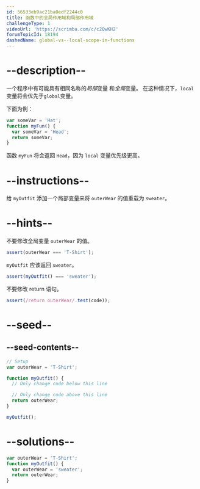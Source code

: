 ```yaml
---
id: 56533eb9ac21ba0edf2244c0
title: 函数中的全局作用域和局部作用域
challengeType: 1
videoUrl: 'https://scrimba.com/c/c2QwKH2'
forumTopicId: 18194
dashedName: global-vs--local-scope-in-functions
---
```


# --description--

一个程序中有可能具有相同名称的<dfn>局部</dfn>变量 和<dfn>全局</dfn>变量。 在这种情况下，`local` 变量将会优先于`global`变量。

下面为例：

```js
var someVar = 'Hat';
function myFun() {
  var someVar = 'Head';
  return someVar;
}
```

函数 `myFun` 将会返回 `Head`，因为 `local` 变量优先级更高。

# --instructions--

给 `myOutfit` 添加一个局部变量来将 `outerWear` 的值重载为 `sweater`。

# --hints--

不要修改全局变量 `outerWear` 的值。

```js
assert(outerWear === 'T-Shirt');
```

`myOutfit` 应该返回 `sweater`。

```js
assert(myOutfit() === 'sweater');
```

不要修改 return 语句。

```js
assert(/return outerWear/.test(code));
```

# --seed--

## --seed-contents--

```js
// Setup
var outerWear = 'T-Shirt';

function myOutfit() {
  // Only change code below this line

  // Only change code above this line
  return outerWear;
}

myOutfit();
```

# --solutions--

```js
var outerWear = 'T-Shirt';
function myOutfit() {
  var outerWear = 'sweater';
  return outerWear;
}
```
